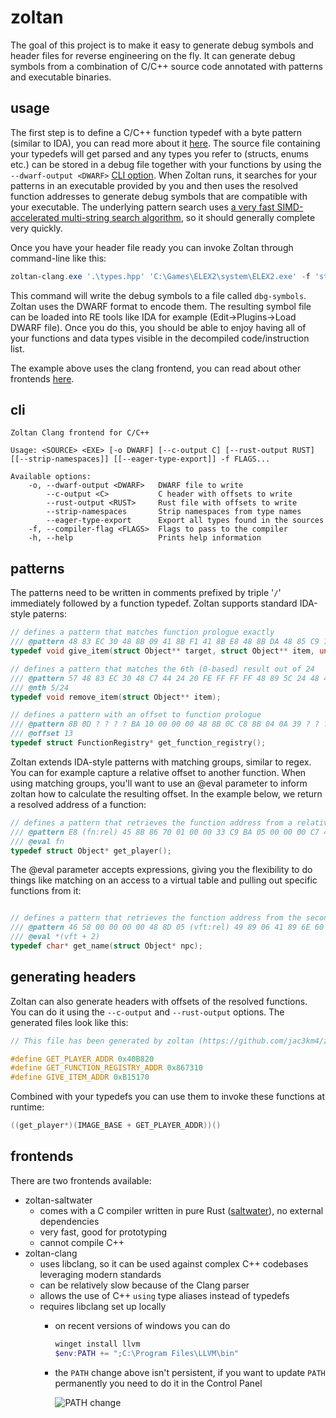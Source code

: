 # zoltan
The goal of this project is to make it easy to generate debug symbols and header files for reverse engineering on the fly.
It can generate debug symbols from a combination of C/C++ source code annotated with patterns and executable binaries.

## usage
The first step is to define a C/C++ function typedef with a byte pattern (similar to IDA), you can read more about it [here](#patterns).
The source file containing your typedefs will get parsed and any types you refer to (structs, enums etc.) can be stored in a debug file together with your functions by using the `--dwarf-output <DWARF>` [CLI option](#cli).
When Zoltan runs, it searches for your patterns in an executable provided by you and then uses the resolved function addresses to generate debug symbols that are compatible with your executable.
The underlying pattern search uses [a very fast SIMD-accelerated multi-string search algorithm](https://github.com/BurntSushi/aho-corasick), so it should generally complete very quickly.

Once you have your header file ready you can invoke Zoltan through command-line like this:
```powershell
zoltan-clang.exe '.\types.hpp' 'C:\Games\ELEX2\system\ELEX2.exe' -f 'std=c++20' --dwarf-output '.\dbg-symbols'
```
This command will write the debug symbols to a file called `dbg-symbols`. Zoltan uses the DWARF format to encode them. The resulting symbol file can be loaded into RE tools like IDA for example (Edit->Plugins->Load DWARF file).
Once you do this, you should be able to enjoy having all of your functions and data types visible in the decompiled code/instruction list.

The example above uses the clang frontend, you can read about other frontends [here](#frontends).

## cli
```
Zoltan Clang frontend for C/C++

Usage: <SOURCE> <EXE> [-o DWARF] [--c-output C] [--rust-output RUST] [[--strip-namespaces]] [[--eager-type-export]] -f FLAGS...

Available options:
    -o, --dwarf-output <DWARF>   DWARF file to write
        --c-output <C>           C header with offsets to write
        --rust-output <RUST>     Rust file with offsets to write
        --strip-namespaces       Strip namespaces from type names
        --eager-type-export      Export all types found in the sources
    -f, --compiler-flag <FLAGS>  Flags to pass to the compiler
    -h, --help                   Prints help information
```

## patterns
The patterns need to be written in comments prefixed by triple '`/`' immediately followed by a function typedef.
Zoltan supports standard IDA-style paterns:
```C
// defines a pattern that matches function prologue exactly
/// @pattern 48 83 EC 30 48 8B 09 41 8B F1 41 8B E8 48 8B DA 48 85 C9 74 65
typedef void give_item(struct Object** target, struct Object** item, unsigned int quantity);

// defines a pattern that matches the 6th (0-based) result out of 24
/// @pattern 57 48 83 EC 30 48 C7 44 24 20 FE FF FF FF 48 89 5C 24 48 48 8B
/// @nth 5/24
typedef void remove_item(struct Object** item);

// defines a pattern with an offset to function prologue
/// @pattern 8B 0D ? ? ? ? BA 10 00 00 00 48 8B 0C C8 8B 04 0A 39 ? ? ? ? 01 7F 16
/// @offset 13
typedef struct FunctionRegistry* get_function_registry();
```

Zoltan extends IDA-style patterns with matching groups, similar to regex. You can for example capture a relative offset to another function.
When using matching groups, you'll want to use an @eval parameter to inform zoltan how to calculate the resulting offset.
In the example below, we return a resolved address of a function:
```C
// defines a pattern that retrieves the function address from a relative CALL instruction 
/// @pattern E8 (fn:rel) 45 8B 86 70 01 00 00 33 C9 BA 05 00 00 00 C7 44 24 30 02 00 00 00
/// @eval fn
typedef struct Object* get_player();
```

The @eval parameter accepts expressions, giving you the flexibility to do things like matching on an access to a virtual table and pulling out specific functions from it:
```C

// defines a pattern that retrieves the function address from the second slot of a virtual table
/// @pattern 46 58 00 00 00 00 48 8D 05 (vft:rel) 49 89 06 41 89 6E 60 49 8B C6 4C
/// @eval *(vft + 2)
typedef char* get_name(struct Object* npc);
```

## generating headers
Zoltan can also generate headers with offsets of the resolved functions. You can do it using the `--c-output` and `--rust-output` options.
The generated files look like this:
```C
// This file has been generated by zoltan (https://github.com/jac3km4/zoltan)

#define GET_PLAYER_ADDR 0x40B820
#define GET_FUNCTION_REGISTRY_ADDR 0x867310
#define GIVE_ITEM_ADDR 0xB15170
```
Combined with your typedefs you can use them to invoke these functions at runtime:
```C
((get_player*)(IMAGE_BASE + GET_PLAYER_ADDR))()
```

## frontends
There are two frontends available:
- zoltan-saltwater
    - comes with a C compiler written in pure Rust ([saltwater](https://github.com/jac3km4/saltwater)), no external dependencies
    - very fast, good for prototyping
    - cannot compile C++
- zoltan-clang
    - uses libclang, so it can be used against complex C++ codebases leveraging modern standards
    - can be relatively slow because of the Clang parser
    - allows the use of C++ `using` type aliases instead of typedefs
    - requires libclang set up locally
        - on recent versions of windows you can do
            ```powershell
            winget install llvm
            $env:PATH += ";C:\Program Files\LLVM\bin"
            ```
        - the `PATH` change above isn't persistent, if you want to update `PATH` permanently you need to do it in the Control Panel
            
            ![PATH change](https://user-images.githubusercontent.com/11986158/163652902-b3a66b03-378e-40c5-bdcf-0a8363de3b06.png)
